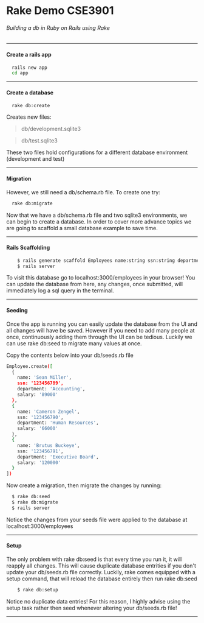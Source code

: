 # Rake Demo CSE3901
###### Building a db in Ruby on Rails using Rake
---

#### Create a rails app
```sh
  rails new app
  cd app
```

---

#### Create a database
```sh
  rake db:create
```
Creates new files:
> db/development.sqlite3

> db/test.sqlite3

These two files hold configurations for a different database environment (development and test)

---

#### Migration
However, we still need a db/schema.rb file. To create one try:
```sh
  rake db:migrate
```
Now that we have a db/schema.rb file and two sqlite3 environments, we can begin to create a database. In order to cover more advance topics we are going to scaffold a small database example to save time.

---

#### Rails Scaffolding
```sh
    $ rails generate scaffold Employees name:string ssn:string department:string salary:integer
    $ rails server
```
To visit this database go to localhost:3000/employees in your browser! You can update the database from here, any changes, once submitted, will immediately log a sql query in the terminal.

---

#### Seeding
Once the app is running you can easily update the database from the UI and all changes will have be saved. However if you need to add many people at once, continuously adding them through the UI can be tedious. Luckily we can use rake db:seed to migrate many values at once.

Copy the contents below into your db/seeds.rb file
```sh
Employee.create([
  {
    name: 'Sean Miller',
    ssn: '123456789',
    department: 'Accounting',
    salary: '89000'
  },
  {
    name: 'Cameron Zengel',
    ssn: '123456790',
    department: 'Human Resources',
    salary: '66000'
  },
  {
    name: 'Brutus Buckeye',
    ssn: '123456791',
    department: 'Executive Board',
    salary: '120000'
  }
])

```

Now create a migration, then migrate the changes by running:
```sh
  $ rake db:seed
  $ rake db:migrate
  $ rails server
```

Notice the changes from your seeds file were applied to the database at localhost:3000/employees

---

#### Setup
The only problem with rake db:seed is that every time you run it, it will reapply all changes. This will cause duplicate database entrities if you don't update your db/seeds.rb file correctly. Luckily, rake comes equipped with a setup command, that will reload the database entirely then run rake db:seed
```sh
    $ rake db:setup
```

Notice no duplicate data entries! For this reason, I highly advise using the setup task rather then seed whenever altering your db/seeds.rb file!

---
